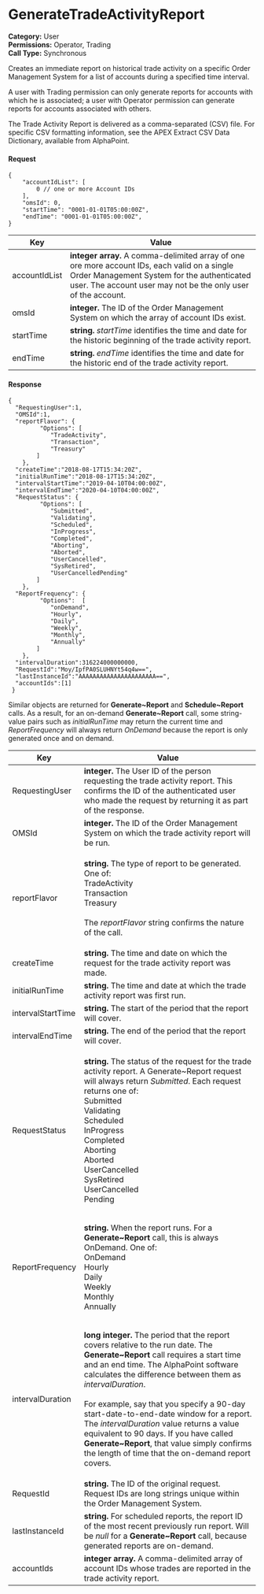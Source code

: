 # GenerateTradeActivityReport

**Category:** User\
**Permissions:** Operator, Trading\
**Call Type:** Synchronous

Creates an immediate report on historical trade activity on a specific Order Management System for a list of accounts during a specified time interval.

A user with Trading permission can only generate reports for accounts with which he is associated; a user with Operator permission can generate reports for accounts associated with others.

The Trade Activity Report is delivered as a comma-separated (CSV) file. For specific CSV formatting information, see the APEX Extract CSV Data Dictionary, available from AlphaPoint.

#### Request <a href="#request" id="request"></a>

```
{
    "accountIdList": [
        0 // one or more Account IDs
    ],
    "omsId": 0,
    "startTime": "0001-01-01T05:00:00Z",
    "endTime": "0001-01-01T05:00:00Z",
}
```

| Key           | Value                                                                                                                                                                                                        |
| ------------- | ------------------------------------------------------------------------------------------------------------------------------------------------------------------------------------------------------------ |
| accountIdList | **integer array.** A comma-delimited array of one ore more account IDs, each valid on a single Order Management System for the authenticated user. The account user may not be the only user of the account. |
| omsId         | **integer.** The ID of the Order Management System on which the array of account IDs exist.                                                                                                                  |
| startTime     | **string.** _startTime_ identifies the time and date for the historic beginning of the trade activity report.                                                                                                |
| endTime       | **string.** _endTime_ identifies the time and date for the historic end of the trade activity report.                                                                                                        |

#### Response <a href="#response" id="response"></a>

```
{
  "RequestingUser":1,
  "OMSId":1,
  "reportFlavor": {
         "Options": [
            "TradeActivity",
            "Transaction",
            "Treasury"
        ] 
    },
  "createTime":"2018-08-17T15:34:20Z",
  "initialRunTime":"2018-08-17T15:34:20Z",
  "intervalStartTime":"2019-04-10T04:00:00Z",
  "intervalEndTime":"2020-04-10T04:00:00Z",
  "RequestStatus": {
         "Options": [
            "Submitted",
            "Validating",
            "Scheduled",
            "InProgress",
            "Completed",
            "Aborting",
            "Aborted",
            "UserCancelled",
            "SysRetired",
            "UserCancelledPending"
        ] 
    },
  "ReportFrequency": {
         "Options":  [
            "onDemand",
            "Hourly",
            "Daily",
            "Weekly",
            "Monthly",
            "Annually"
        ] 
    },
  "intervalDuration":316224000000000,
  "RequestId":"Moy/IpfPA0SLUHNYt54q4w==",
  "lastInstanceId":"AAAAAAAAAAAAAAAAAAAAAA==",
  "accountIds":[1]
 }
```

Similar objects are returned for **Generate\~Report** and **Schedule\~Report** calls. As a result, for an on-demand **Generate\~Report** call, some string-value pairs such as _initialRunTime_ may return the current time and _ReportFrequency_ will always return _OnDemand_ because the report is only generated once and on demand.

| Key               | Value                                                                                                                                                                                                                                                                                                                                                                                                                                                                                                                                                                                         |
| ----------------- | --------------------------------------------------------------------------------------------------------------------------------------------------------------------------------------------------------------------------------------------------------------------------------------------------------------------------------------------------------------------------------------------------------------------------------------------------------------------------------------------------------------------------------------------------------------------------------------------- |
| RequestingUser    | **integer.** The User ID of the person requesting the trade activity report. This confirms the ID of the authenticated user who made the request by returning it as part of the response.                                                                                                                                                                                                                                                                                                                                                                                                     |
| OMSId             | **integer.** The ID of the Order Management System on which the trade activity report will be run.                                                                                                                                                                                                                                                                                                                                                                                                                                                                                            |
| reportFlavor      | <p><strong>string.</strong> The type of report to be generated. One of:<br>TradeActivity<br>Transaction<br>Treasury<br><br>The <em>reportFlavor</em> string confirms the nature of the call.</p>                                                                                                                                                                                                                                                                                                                                                                                              |
| createTime        | **string.** The time and date on which the request for the trade activity report was made.                                                                                                                                                                                                                                                                                                                                                                                                                                                                                                    |
| initialRunTime    | **string.** The time and date at which the trade activity report was first run.                                                                                                                                                                                                                                                                                                                                                                                                                                                                                                               |
| intervalStartTime | **string.** The start of the period that the report will cover.                                                                                                                                                                                                                                                                                                                                                                                                                                                                                                                               |
| intervalEndTime   | **string.** The end of the period that the report will cover.                                                                                                                                                                                                                                                                                                                                                                                                                                                                                                                                 |
| RequestStatus     | <p><strong>string.</strong> The status of the request for the trade activity report. A Generate~Report request will always return <em>Submitted</em>. Each request returns one of:<br>Submitted<br>Validating<br>Scheduled<br>InProgress<br>Completed<br>Aborting<br>Aborted<br>UserCancelled<br>SysRetired<br>UserCancelled<br>Pending</p>                                                                                                                                                                                                                                                   |
| ReportFrequency   | <p><strong>string.</strong> When the report runs. For a <strong>Generate~Report</strong> call, this is always OnDemand. One of:<br>OnDemand<br>Hourly<br>Daily<br>Weekly<br>Monthly<br>Annually</p>                                                                                                                                                                                                                                                                                                                                                                                           |
| intervalDuration  | <p><strong>long integer.</strong> The period that the report covers relative to the run date. The <strong>Generate~Report</strong> call requires a start time and an end time. The AlphaPoint software calculates the difference between them as <em>intervalDuration</em>.<br><br>For example, say that you specify a 90-day start-date-to-end-date window for a report. The <em>intervalDuration</em> value returns a value equivalent to 90 days. If you have called <strong>Generate~Report</strong>, that value simply confirms the length of time that the on-demand report covers.</p> |
| RequestId         | **string.** The ID of the original request. Request IDs are long strings unique within the Order Management System.                                                                                                                                                                                                                                                                                                                                                                                                                                                                           |
| lastInstanceId    | **string.** For scheduled reports, the report ID of the most recent previously run report. Will be _null_ for a **Generate\~Report** call, because generated reports are on-demand.                                                                                                                                                                                                                                                                                                                                                                                                           |
| accountIds        | **integer array.** A comma-delimited array of account IDs whose trades are reported in the trade activity report.                                                                                                                                                                                                                                                                                                                                                                                                                                                                             |
